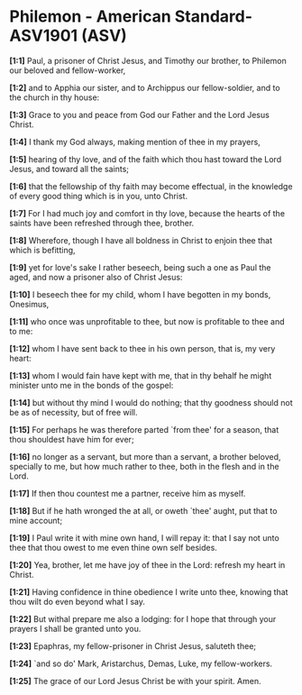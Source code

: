 # Philemon - American Standard-ASV1901 (ASV)

**[1:1]** Paul, a prisoner of Christ Jesus, and Timothy our brother, to Philemon our beloved and fellow-worker,

**[1:2]** and to Apphia our sister, and to Archippus our fellow-soldier, and to the church in thy house:

**[1:3]** Grace to you and peace from God our Father and the Lord Jesus Christ.

**[1:4]** I thank my God always, making mention of thee in my prayers,

**[1:5]** hearing of thy love, and of the faith which thou hast toward the Lord Jesus, and toward all the saints;

**[1:6]** that the fellowship of thy faith may become effectual, in the knowledge of every good thing which is in you, unto Christ.

**[1:7]** For I had much joy and comfort in thy love, because the hearts of the saints have been refreshed through thee, brother.

**[1:8]** Wherefore, though I have all boldness in Christ to enjoin thee that which is befitting,

**[1:9]** yet for love's sake I rather beseech, being such a one as Paul the aged, and now a prisoner also of Christ Jesus:

**[1:10]** I beseech thee for my child, whom I have begotten in my bonds, Onesimus,

**[1:11]** who once was unprofitable to thee, but now is profitable to thee and to me:

**[1:12]** whom I have sent back to thee in his own person, that is, my very heart:

**[1:13]** whom I would fain have kept with me, that in thy behalf he might minister unto me in the bonds of the gospel:

**[1:14]** but without thy mind I would do nothing; that thy goodness should not be as of necessity, but of free will.

**[1:15]** For perhaps he was therefore parted `from thee' for a season, that thou shouldest have him for ever;

**[1:16]** no longer as a servant, but more than a servant, a brother beloved, specially to me, but how much rather to thee, both in the flesh and in the Lord.

**[1:17]** If then thou countest me a partner, receive him as myself.

**[1:18]** But if he hath wronged the at all, or oweth `thee' aught, put that to mine account;

**[1:19]** I Paul write it with mine own hand, I will repay it: that I say not unto thee that thou owest to me even thine own self besides.

**[1:20]** Yea, brother, let me have joy of thee in the Lord: refresh my heart in Christ.

**[1:21]** Having confidence in thine obedience I write unto thee, knowing that thou wilt do even beyond what I say.

**[1:22]** But withal prepare me also a lodging: for I hope that through your prayers I shall be granted unto you.

**[1:23]** Epaphras, my fellow-prisoner in Christ Jesus, saluteth thee;

**[1:24]** `and so do' Mark, Aristarchus, Demas, Luke, my fellow-workers.

**[1:25]** The grace of our Lord Jesus Christ be with your spirit. Amen.
